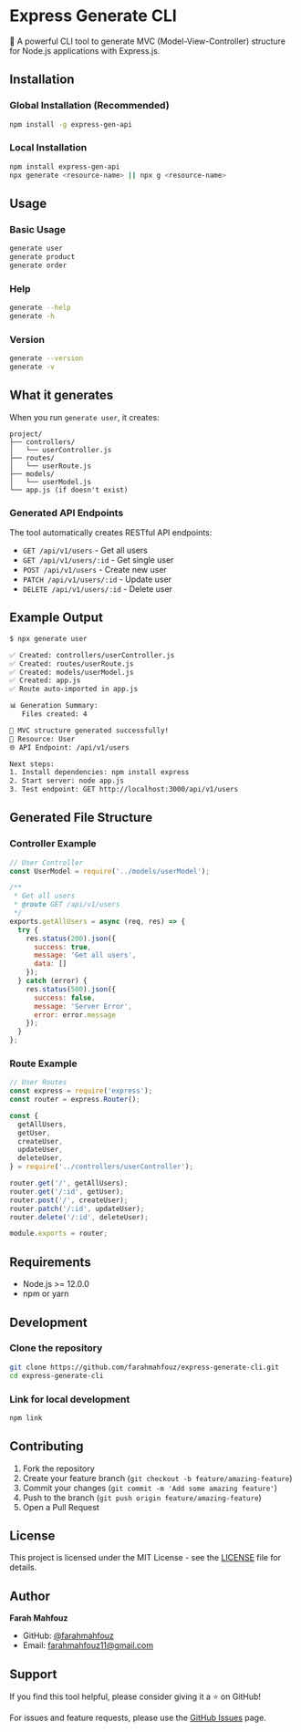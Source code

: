 # Express Generate CLI

🚀 A powerful CLI tool to generate MVC (Model-View-Controller) structure for Node.js applications with Express.js.

## Installation

### Global Installation (Recommended)
```bash
npm install -g express-gen-api
```

### Local Installation
```bash
npm install express-gen-api
npx generate <resource-name> || npx g <resource-name>
```

## Usage

### Basic Usage
```bash
generate user
generate product
generate order
```

### Help
```bash
generate --help
generate -h
```

### Version
```bash
generate --version
generate -v
```

## What it generates

When you run `generate user`, it creates:

```
project/
├── controllers/
│   └── userController.js
├── routes/
│   └── userRoute.js
├── models/
│   └── userModel.js
└── app.js (if doesn't exist)
```

### Generated API Endpoints

The tool automatically creates RESTful API endpoints:

- `GET /api/v1/users` - Get all users
- `GET /api/v1/users/:id` - Get single user
- `POST /api/v1/users` - Create new user
- `PATCH /api/v1/users/:id` - Update user
- `DELETE /api/v1/users/:id` - Delete user

## Example Output

```bash
$ npx generate user

✅ Created: controllers/userController.js
✅ Created: routes/userRoute.js  
✅ Created: models/userModel.js
✅ Created: app.js
✅ Route auto-imported in app.js

📊 Generation Summary:
   Files created: 4

🎉 MVC structure generated successfully!
📁 Resource: User
🌐 API Endpoint: /api/v1/users

Next steps:
1. Install dependencies: npm install express
2. Start server: node app.js
3. Test endpoint: GET http://localhost:3000/api/v1/users
```

## Generated File Structure

### Controller Example
```javascript
// User Controller
const UserModel = require('../models/userModel');

/**
 * Get all users
 * @route GET /api/v1/users
 */
exports.getAllUsers = async (req, res) => {
  try {
    res.status(200).json({
      success: true,
      message: 'Get all users',
      data: []
    });
  } catch (error) {
    res.status(500).json({
      success: false,
      message: 'Server Error',
      error: error.message
    });
  }
};
```

### Route Example
```javascript
// User Routes
const express = require('express');
const router = express.Router();

const {
  getAllUsers,
  getUser,
  createUser,
  updateUser,
  deleteUser,
} = require('../controllers/userController');

router.get('/', getAllUsers);
router.get('/:id', getUser);
router.post('/', createUser);
router.patch('/:id', updateUser);
router.delete('/:id', deleteUser);

module.exports = router;
```

## Requirements

- Node.js >= 12.0.0
- npm or yarn

## Development

### Clone the repository
```bash
git clone https://github.com/farahmahfouz/express-generate-cli.git
cd express-generate-cli
```

### Link for local development
```bash
npm link
```

## Contributing

1. Fork the repository
2. Create your feature branch (`git checkout -b feature/amazing-feature`)
3. Commit your changes (`git commit -m 'Add some amazing feature'`)
4. Push to the branch (`git push origin feature/amazing-feature`)
5. Open a Pull Request

## License

This project is licensed under the MIT License - see the [LICENSE](LICENSE) file for details.

## Author

**Farah Mahfouz**
- GitHub: [@farahmahfouz](https://github.com/farahmahfouz)
- Email: farahmahfouz11@gmail.com

## Support

If you find this tool helpful, please consider giving it a ⭐ on GitHub!

For issues and feature requests, please use the [GitHub Issues](https://github.com/farahmahfouz/express-generate-cli/issues) page.